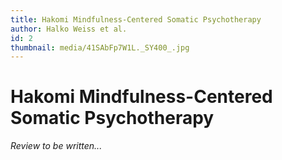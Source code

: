 ```yaml
---
title: Hakomi Mindfulness-Centered Somatic Psychotherapy
author: Halko Weiss et al.
id: 2
thumbnail: media/41SAbFp7W1L._SY400_.jpg
---
```

# Hakomi Mindfulness-Centered Somatic Psychotherapy

*Review to be written...*
